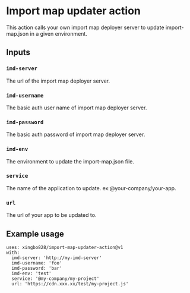 # Import map updater action

This action calls your own import map deployer server to update import-map.json in a given environment.

## Inputs

### `imd-server`

The url of the import map deployer server.

### `imd-username`

The basic auth user name of import map deployer server.

### `imd-password`

The basic auth password of import map deployer server.

### `imd-env`

The environment to update the import-map.json file.

### `service`

The name of the application to update. ex:@your-company/your-app.

### `url`

The url of your app to be updated to.




## Example usage
```
uses: xingbo828/import-map-updater-action@v1
with:
  imd-server: 'http://my-imd-server'
  imd-username: 'foo'
  imd-password: 'bar'
  imd-env: 'test'
  service: '@my-company/my-project'
  url: 'https://cdn.xxx.xx/test/my-project.js'
```